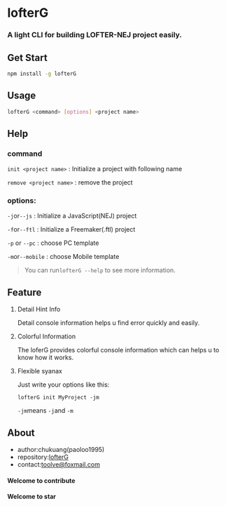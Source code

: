 # lofterG

### A light CLI for building LOFTER-NEJ project easily.



## Get Start

```bash
npm install -g lofterG
```

## Usage

```bash
lofterG <command> [options] <project name>
```

## Help

### command

`init <project name>` : Initialize a project with following name

`remove <project name>` : remove the project

### options:

`-j`or`--js` : Initialize a JavaScript(NEJ) project

`-f`or`--ftl` : Initialize a Freemaker(.ftl) project

`-p` or `--pc` : choose PC template

`-m`or`--mobile` : choose Mobile template

> You can run`lofterG --help` to see more information.

## Feature

1. Detail Hint Info

     Detail console information helps u find error quickly and easily.

2. Colorful Information

     The loferG provides colorful console information which can helps u to know how it works.

3. Flexible syanax

     Just write your options like this:

     `lofterG init MyProject -jm`

     `-jm`means `-j`and `-m`

## About 

- author:chukuang(paoloo1995)
- repository:[lofterG](https://github.com/paoloo1995/lofterG.git)
- contact:toolve@foxmail.com

#### Welcome to contribute

#### Welcome to star

